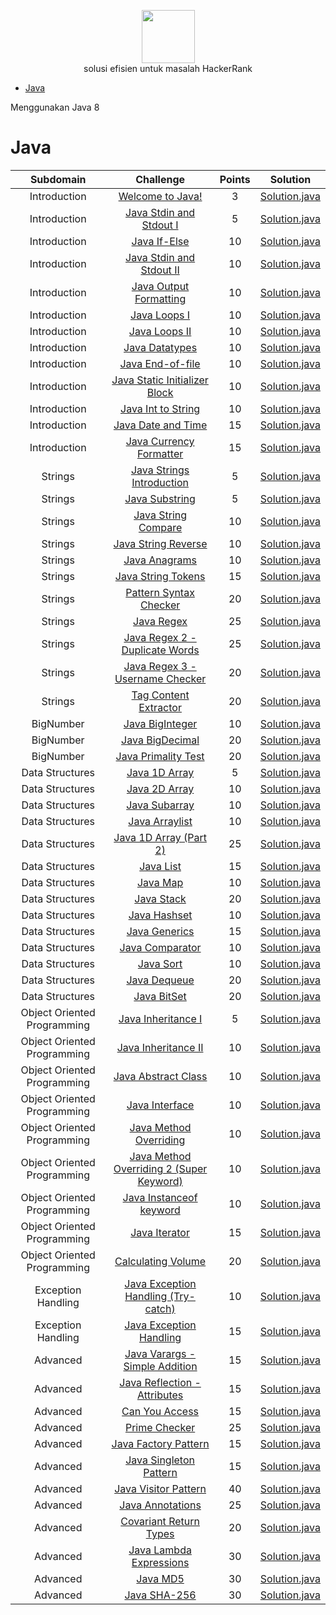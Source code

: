 <p align="center">
    <a href="https://www.hackerrank.com/azezmuhamed">
        <img height=85 src="https://d3keuzeb2crhkn.cloudfront.net/hackerrank/assets/styleguide/logo_wordmark-f5c5eb61ab0a154c3ed9eda24d0b9e31.svg">
    </a>
    <br>solusi efisien untuk masalah HackerRank
</p>

- [Java](#java)

Menggunakan Java 8

# Java

|          Subdomain          |                                                        Challenge                                                         | Points |                                                                                    Solution                                                                                     |
| :-------------------------: | :----------------------------------------------------------------------------------------------------------------------: | :----: | :-----------------------------------------------------------------------------------------------------------------------------------------------------------------------------: |
|        Introduction         |                        [Welcome to Java!](https://www.hackerrank.com/challenges/welcome-to-java)                         |   3    |                          [Solution.java](https://github.com/mohammedazez/HackerRank/blob/master/Java/Introduction/Welcome%20to%20Java!/Solution.java)                           |
|        Introduction         |                 [Java Stdin and Stdout I](https://www.hackerrank.com/challenges/java-stdin-and-stdout-1)                 |   5    |                     [Solution.java](https://github.com/mohammedazez/HackerRank/blob/master/Java/Introduction/Java%20Stdin%20and%20Stdout%20I/Solution.java)                     |
|        Introduction         |                            [Java If-Else](https://www.hackerrank.com/challenges/java-if-else)                            |   10   |                             [Solution.java](https://github.com/mohammedazez/HackerRank/blob/master/Java/Introduction/Java%20If-Else/Solution.java)                              |
|        Introduction         |                   [Java Stdin and Stdout II](https://www.hackerrank.com/challenges/java-stdin-stdout)                    |   10   |                    [Solution.java](https://github.com/mohammedazez/HackerRank/blob/master/Java/Introduction/Java%20Stdin%20and%20Stdout%20II/Solution.java)                     |
|        Introduction         |                  [Java Output Formatting](https://www.hackerrank.com/challenges/java-output-formatting)                  |   10   |                       [Solution.java](https://github.com/mohammedazez/HackerRank/blob/master/Java/Introduction/Java%20Output%20Formatting/Solution.java)                        |
|        Introduction         |                            [Java Loops I](https://www.hackerrank.com/challenges/java-loops-i)                            |   10   |                            [Solution.java](https://github.com/mohammedazez/HackerRank/blob/master/Java/Introduction/Java%20Loops%20I/Solution.java)                             |
|        Introduction         |                            [Java Loops II](https://www.hackerrank.com/challenges/java-loops)                             |   10   |                            [Solution.java](https://github.com/mohammedazez/HackerRank/blob/master/Java/Introduction/Java%20Loops%20II/Solution.java)                            |
|        Introduction         |                          [Java Datatypes](https://www.hackerrank.com/challenges/java-datatypes)                          |   10   |                            [Solution.java](https://github.com/mohammedazez/HackerRank/blob/master/Java/Introduction/Java%20Datatypes/Solution.java)                             |
|        Introduction         |                        [Java End-of-file](https://www.hackerrank.com/challenges/java-end-of-file)                        |   10   |                           [Solution.java](https://github.com/mohammedazez/HackerRank/blob/master/Java/Introduction/Java%20End-of-file/Solution.java)                            |
|        Introduction         |           [Java Static Initializer Block](https://www.hackerrank.com/challenges/java-static-initializer-block)           |   10   |                   [Solution.java](https://github.com/mohammedazez/HackerRank/blob/master/Java/Introduction/Java%20Static%20Initializer%20Block/Solution.java)                   |
|        Introduction         |                      [Java Int to String](https://www.hackerrank.com/challenges/java-int-to-string)                      |   10   |                        [Solution.java](https://github.com/mohammedazez/HackerRank/blob/master/Java/Introduction/Java%20Int%20to%20String/Solution.java)                         |
|        Introduction         |                      [Java Date and Time](https://www.hackerrank.com/challenges/java-date-and-time)                      |   15   |                        [Solution.java](https://github.com/mohammedazez/HackerRank/blob/master/Java/Introduction/Java%20Date%20and%20Time/Solution.java)                         |
|        Introduction         |                 [Java Currency Formatter](https://www.hackerrank.com/challenges/java-currency-formatter)                 |   15   |                       [Solution.java](https://github.com/mohammedazez/HackerRank/blob/master/Java/Introduction/Java%20Currency%20Formatter/Solution.java)                       |
|           Strings           |               [Java Strings Introduction](https://www.hackerrank.com/challenges/java-strings-introduction)               |   5    |                        [Solution.java](https://github.com/mohammedazez/HackerRank/blob/master/Java/Strings/Java%20Strings%20Introduction/Solution.java)                         |
|           Strings           |                          [Java Substring](https://www.hackerrank.com/challenges/java-substring)                          |   5    |                               [Solution.java](https://github.com/mohammedazez/HackerRank/blob/master/Java/Strings/Java%20Substring/Solution.java)                               |
|           Strings           |                     [Java String Compare](https://www.hackerrank.com/challenges/java-string-compare)                     |   10   |                           [Solution.java](https://github.com/mohammedazez/HackerRank/blob/master/Java/Strings/Java%20String%20Compare/Solution.java)                            |
|           Strings           |                     [Java String Reverse](https://www.hackerrank.com/challenges/java-string-reverse)                     |   10   |                           [Solution.java](https://github.com/mohammedazez/HackerRank/blob/master/Java/Strings/Java%20String%20Reverse/Solution.java)                            |
|           Strings           |                           [Java Anagrams](https://www.hackerrank.com/challenges/java-anagrams)                           |   10   |                               [Solution.java](https://github.com/mohammedazez/HackerRank/blob/master/Java/Strings/Java%20Anagrams/Solution.java)                                |
|           Strings           |                      [Java String Tokens](https://www.hackerrank.com/challenges/java-string-tokens)                      |   15   |                            [Solution.java](https://github.com/mohammedazez/HackerRank/blob/master/Java/Strings/Java%20String%20Tokens/Solution.java)                            |
|           Strings           |                  [Pattern Syntax Checker](https://www.hackerrank.com/challenges/pattern-syntax-checker)                  |   20   |                          [Solution.java](https://github.com/mohammedazez/HackerRank/blob/master/Java/Strings/Pattern%20Syntax%20Checker/Solution.java)                          |
|           Strings           |                              [Java Regex](https://www.hackerrank.com/challenges/java-regex)                              |   25   |                                 [Solution.java](https://github.com/mohammedazez/HackerRank/blob/master/Java/Strings/Java%20Regex/Solution.java)                                 |
|           Strings           |                  [Java Regex 2 - Duplicate Words](https://www.hackerrank.com/challenges/duplicate-word)                  |   25   |                   [Solution.java](https://github.com/mohammedazez/HackerRank/blob/master/Java/Strings/Java%20Regex%202%20-%20Duplicate%20Words/Solution.java)                   |
|           Strings           |             [Java Regex 3 - Username Checker](https://www.hackerrank.com/challenges/valid-username-checker)              |   20   |                  [Solution.java](https://github.com/mohammedazez/HackerRank/blob/master/Java/Strings/Java%20Regex%203%20-%20Username%20Checker/Solution.java)                   |
|           Strings           |                   [Tag Content Extractor](https://www.hackerrank.com/challenges/tag-content-extractor)                   |   20   |                          [Solution.java](https://github.com/mohammedazez/HackerRank/blob/master/Java/Strings/Tag%20Content%20Extractor/Solution.java)                           |
|          BigNumber          |                         [Java BigInteger](https://www.hackerrank.com/challenges/java-biginteger)                         |   10   |                             [Solution.java](https://github.com/mohammedazez/HackerRank/blob/master/Java/BigNumber/Java%20BigInteger/Solution.java)                              |
|          BigNumber          |                         [Java BigDecimal](https://www.hackerrank.com/challenges/java-bigdecimal)                         |   20   |                             [Solution.java](https://github.com/mohammedazez/HackerRank/blob/master/Java/BigNumber/Java%20BigDecimal/Solution.java)                              |
|          BigNumber          |                     [Java Primality Test](https://www.hackerrank.com/challenges/java-primality-test)                     |   20   |                          [Solution.java](https://github.com/mohammedazez/HackerRank/blob/master/Java/BigNumber/Java%20Primality%20Test/Solution.java)                           |
|       Data Structures       |                    [Java 1D Array](https://www.hackerrank.com/challenges/java-1d-array-introduction)                     |   5    |                         [Solution.java](https://github.com/mohammedazez/HackerRank/blob/master/Java/Data%20Structures/Java%201D%20Array/Solution.java)                          |
|       Data Structures       |                           [Java 2D Array](https://www.hackerrank.com/challenges/java-2d-array)                           |   10   |                         [Solution.java](https://github.com/mohammedazez/HackerRank/blob/master/Java/Data%20Structures/Java%202D%20Array/Solution.java)                          |
|       Data Structures       |                      [Java Subarray](https://www.hackerrank.com/challenges/java-negative-subarray)                       |   10   |                          [Solution.java](https://github.com/mohammedazez/HackerRank/blob/master/Java/Data%20Structures/Java%20Subarray/Solution.java)                           |
|       Data Structures       |                          [Java Arraylist](https://www.hackerrank.com/challenges/java-arraylist)                          |   10   |                          [Solution.java](https://github.com/mohammedazez/HackerRank/blob/master/Java/Data%20Structures/Java%20ArrayList/Solution.java)                          |
|       Data Structures       |                      [Java 1D Array (Part 2)](https://www.hackerrank.com/challenges/java-1d-array)                       |   25   |                  [Solution.java](<https://github.com/mohammedazez/HackerRank/blob/master/Java/Data%20Structures/Java%201D%20Array%20(Part%202)/Solution.java>)                  |
|       Data Structures       |                               [Java List](https://www.hackerrank.com/challenges/java-list)                               |   15   |                            [Solution.java](https://github.com/mohammedazez/HackerRank/blob/master/Java/Data%20Structures/Java%20List/Solution.java)                             |
|       Data Structures       |                               [Java Map](https://www.hackerrank.com/challenges/phone-book)                               |   10   |                             [Solution.java](https://github.com/mohammedazez/HackerRank/blob/master/Java/Data%20Structures/Java%20Map/Solution.java)                             |
|       Data Structures       |                              [Java Stack](https://www.hackerrank.com/challenges/java-stack)                              |   20   |                            [Solution.java](https://github.com/mohammedazez/HackerRank/blob/master/Java/Data%20Structures/Java%20Stack/Solution.java)                            |
|       Data Structures       |                            [Java Hashset](https://www.hackerrank.com/challenges/java-hashset)                            |   10   |                           [Solution.java](https://github.com/mohammedazez/HackerRank/blob/master/Java/Data%20Structures/Java%20Hashset/Solution.java)                           |
|       Data Structures       |                           [Java Generics](https://www.hackerrank.com/challenges/java-generics)                           |   15   |                          [Solution.java](https://github.com/mohammedazez/HackerRank/blob/master/Java/Data%20Structures/Java%20Generics/Solution.java)                           |
|       Data Structures       |                         [Java Comparator](https://www.hackerrank.com/challenges/java-comparator)                         |   10   |                         [Solution.java](https://github.com/mohammedazez/HackerRank/blob/master/Java/Data%20Structures/Java%20Comparator/Solution.java)                          |
|       Data Structures       |                               [Java Sort](https://www.hackerrank.com/challenges/java-sort)                               |   10   |                            [Solution.java](https://github.com/mohammedazez/HackerRank/blob/master/Java/Data%20Structures/Java%20Sort/Solution.java)                             |
|       Data Structures       |                            [Java Dequeue](https://www.hackerrank.com/challenges/java-dequeue)                            |   20   |                           [Solution.java](https://github.com/mohammedazez/HackerRank/blob/master/Java/Data%20Structures/Java%20Dequeue/Solution.java)                           |
|       Data Structures       |                             [Java BitSet](https://www.hackerrank.com/challenges/java-bitset)                             |   20   |                           [Solution.java](https://github.com/mohammedazez/HackerRank/blob/master/Java/Data%20Structures/Java%20BitSet/Solution.java)                            |
| Object Oriented Programming |                      [Java Inheritance I](https://www.hackerrank.com/challenges/java-inheritance-1)                      |   5    |                [Solution.java](https://github.com/mohammedazez/HackerRank/blob/master/Java/Object%20Oriented%20Programming/Java%20Inheritance%20I/Solution.java)                |
| Object Oriented Programming |                     [Java Inheritance II](https://www.hackerrank.com/challenges/java-inheritance-2)                      |   10   |               [Solution.java](https://github.com/mohammedazez/HackerRank/blob/master/Java/Object%20Oriented%20Programming/Java%20Inheritance%20II/Solution.java)                |
| Object Oriented Programming |                     [Java Abstract Class](https://www.hackerrank.com/challenges/java-abstract-class)                     |   10   |               [Solution.java](https://github.com/mohammedazez/HackerRank/blob/master/Java/Object%20Oriented%20Programming/Java%20Abstract%20Class/Solution.java)                |
| Object Oriented Programming |                          [Java Interface](https://www.hackerrank.com/challenges/java-interface)                          |   10   |                   [Solution.java](https://github.com/mohammedazez/HackerRank/blob/master/Java/Object%20Oriented%20Programming/Java%20Interface/Solution.java)                   |
| Object Oriented Programming |                  [Java Method Overriding](https://www.hackerrank.com/challenges/java-method-overriding)                  |   10   |              [Solution.java](https://github.com/mohammedazez/HackerRank/blob/master/Java/Object%20Oriented%20Programming/Java%20Method%20Overriding/Solution.java)              |
| Object Oriented Programming | [Java Method Overriding 2 (Super Keyword)](https://www.hackerrank.com/challenges/java-method-overriding-2-super-keyword) |   10   | [Solution.java](<https://github.com/mohammedazez/HackerRank/blob/master/Java/Object%20Oriented%20Programming/Java%20Method%20Overriding%202%20(Super%20Keyword)/Solution.java>) |
| Object Oriented Programming |                 [Java Instanceof keyword](https://www.hackerrank.com/challenges/java-instanceof-keyword)                 |   10   |             [Solution.java](https://github.com/mohammedazez/HackerRank/blob/master/Java/Object%20Oriented%20Programming/Java%20Instanceof%20keyword/Solution.java)              |
| Object Oriented Programming |                           [Java Iterator](https://www.hackerrank.com/challenges/java-iterator)                           |   15   |                   [Solution.java](https://github.com/mohammedazez/HackerRank/blob/master/Java/Object%20Oriented%20Programming/Java%20Iterator/Solution.java)                    |
| Object Oriented Programming |                      [Calculating Volume](https://www.hackerrank.com/challenges/calculating-volume)                      |   20   |                 [Solution.java](https://github.com/mohammedazez/HackerRank/blob/master/Java/Object%20Oriented%20Programming/Calculating%20Volume/Solution.java)                 |
|     Exception Handling      |      [Java Exception Handling (Try-catch)](https://www.hackerrank.com/challenges/java-exception-handling-try-catch)      |   10   |           [Solution.java](<https://github.com/mohammedazez/HackerRank/blob/master/Java/Exception%20Handling/Java%20Exception%20Handling%20(Try-catch)/Solution.java>)           |
|     Exception Handling      |                 [Java Exception Handling](https://www.hackerrank.com/challenges/java-exception-handling)                 |   15   |                   [Solution.java](https://github.com/mohammedazez/HackerRank/blob/master/Java/Exception%20Handling/Java%20Exception%20Handling/Solution.java)                   |
|          Advanced           |             [Java Varargs - Simple Addition](https://www.hackerrank.com/challenges/simple-addition-varargs)              |   15   |                   [Solution.java](https://github.com/mohammedazez/HackerRank/blob/master/Java/Advanced/Java%20Varargs%20-%20Simple%20Addition/Solution.java)                    |
|          Advanced           |             [Java Reflection - Attributes](https://www.hackerrank.com/challenges/java-reflection-attributes)             |   15   |                     [Solution.java](https://github.com/mohammedazez/HackerRank/blob/master/Java/Advanced/Java%20Reflection%20-%20Attributes/Solution.java)                      |
|          Advanced           |                          [Can You Access](https://www.hackerrank.com/challenges/can-you-access)                          |   15   |                             [Solution.java](https://github.com/mohammedazez/HackerRank/blob/master/Java/Advanced/Can%20You%20Access/Solution.java)                              |
|          Advanced           |                           [Prime Checker](https://www.hackerrank.com/challenges/prime-checker)                           |   25   |                               [Solution.java](https://github.com/mohammedazez/HackerRank/blob/master/Java/Advanced/Prime%20Checker/Solution.java)                               |
|          Advanced           |                        [Java Factory Pattern](https://www.hackerrank.com/challenges/java-factory)                        |   15   |                          [Solution.java](https://github.com/mohammedazez/HackerRank/blob/master/Java/Advanced/Java%20Factory%20Pattern/Solution.java)                           |
|          Advanced           |                      [Java Singleton Pattern](https://www.hackerrank.com/challenges/java-singleton)                      |   15   |                         [Solution.java](https://github.com/mohammedazez/HackerRank/blob/master/Java/Advanced/Java%20Singleton%20Pattern/Solution.java)                          |
|          Advanced           |                    [Java Visitor Pattern](https://www.hackerrank.com/challenges/java-vistor-pattern)                     |   40   |                          [Solution.java](https://github.com/mohammedazez/HackerRank/blob/master/Java/Advanced/Java%20Visitor%20Pattern/Solution.java)                           |
|          Advanced           |                        [Java Annotations](https://www.hackerrank.com/challenges/java-annotations)                        |   25   |                             [Solution.java](https://github.com/mohammedazez/HackerRank/blob/master/Java/Advanced/Java%20Annotations/Solution.java)                              |
|          Advanced           |                     [Covariant Return Types](https://www.hackerrank.com/challenges/java-covariance)                      |   20   |                         [Solution.java](https://github.com/mohammedazez/HackerRank/blob/master/Java/Advanced/Covariant%20Return%20Types/Solution.java)                          |
|          Advanced           |                 [Java Lambda Expressions](https://www.hackerrank.com/challenges/java-lambda-expressions)                 |   30   |                         [Solution.java](https://github.com/mohammedazez/HackerRank/blob/master/Java/Advanced/Java%20Lambda%20Expressions/Solution.java)                         |
|          Advanced           |                                [Java MD5](https://www.hackerrank.com/challenges/java-md5)                                |   30   |                                 [Solution.java](https://github.com/mohammedazez/HackerRank/blob/master/Java/Advanced/Java%20MD5/Solution.java)                                  |
|          Advanced           |                              [Java SHA-256](https://www.hackerrank.com/challenges/sha-256)                               |   30   |                               [Solution.java](https://github.com/mohammedazez/HackerRank/blob/master/Java/Advanced/Java%20SHA-256/Solution.java)                                |
